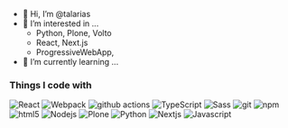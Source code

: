 - 👋 Hi, I’m @talarias
- 👀 I’m interested in ...
  - Python, Plone, Volto
  - React, Next.js
  - ProgressiveWebApp, 
- 🌱 I’m currently learning ...

<h3>Things I code with</h3>
<p>
  <img alt="React" src="https://img.shields.io/badge/-React-45b8d8?style=flat-square&logo=react&logoColor=white" />
  <img alt="Webpack" src="https://img.shields.io/badge/-Webpack-8DD6F9?style=flat-square&logo=webpack&logoColor=white" /> 
  <img alt="github actions" src="https://img.shields.io/badge/-Github_Actions-2088FF?style=flat-square&logo=github-actions&logoColor=white" />
  <img alt="TypeScript" src="https://img.shields.io/badge/-TypeScript-007ACC?style=flat-square&logo=typescript&logoColor=white" />
  <img alt="Sass" src="https://img.shields.io/badge/-Sass-CC6699?style=flat-square&logo=sass&logoColor=white" />
  <img alt="git" src="https://img.shields.io/badge/-Git-F05032?style=flat-square&logo=git&logoColor=white" />
  <img alt="npm" src="https://img.shields.io/badge/-NPM-CB3837?style=flat-square&logo=npm&logoColor=white" />
  <img alt="html5" src="https://img.shields.io/badge/-HTML5-E34F26?style=flat-square&logo=html5&logoColor=white" />
  <img alt="Nodejs" src="https://img.shields.io/badge/-Nodejs-43853d?style=flat-square&logo=Node.js&logoColor=white" />
  <img alt="Plone" src="https://img.shields.io/badge/-Plone-45b8d8?style=flat-square&logo=Plone&logoColor=blue" />
  <img alt="Python" src="https://img.shields.io/badge/-Python-007ACC?style=flat-square&logo=Python&logoColor=white" />  
  <img alt="Nextjs" src="https://img.shields.io/badge/-Next-F05032?style=flat-square&logo=next.js&logoColor=white" />  
  <img alt="Javascript" src="https://img.shields.io/badge/-Javascript-8DD6F9?style=flat-square&logo=Javascript&logoColor=white" />
</p>
